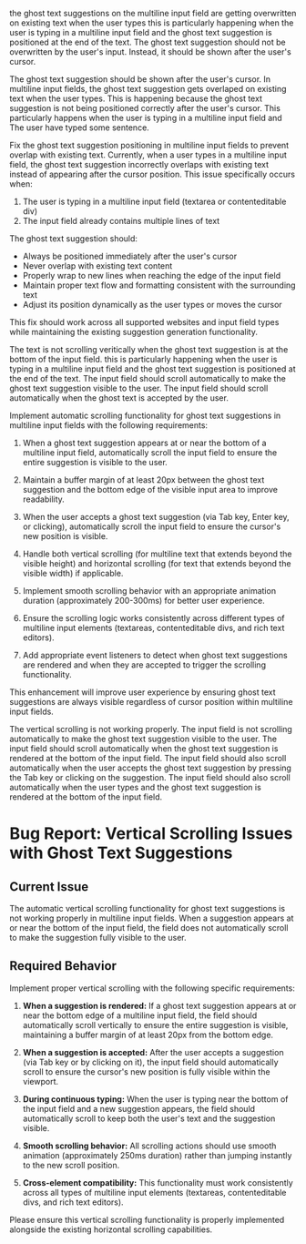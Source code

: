 the ghost text suggestions on the multiline input field are getting overwritten on existing text when the user types this is particularly happening when the user is typing in a multiline input field and the ghost text suggestion is positioned at the end of the text. The ghost text suggestion should not be overwritten by the user's input. Instead, it should be shown after the user's cursor.

The ghost text suggestion should be shown after the user's cursor. In multiline input fields, the ghost text suggestion gets overlaped on existing text when the user types. This is happening because the ghost text suggestion is not being positioned correctly after the user's cursor. This particularly happens when the user is typing in a multiline input field and The user have typed some sentence.

Fix the ghost text suggestion positioning in multiline input fields to prevent overlap with existing text. Currently, when a user types in a multiline input field, the ghost text suggestion incorrectly overlaps with existing text instead of appearing after the cursor position. This issue specifically occurs when:

1. The user is typing in a multiline input field (textarea or contenteditable div)
2. The input field already contains multiple lines of text

The ghost text suggestion should:
- Always be positioned immediately after the user's cursor
- Never overlap with existing text content
- Properly wrap to new lines when reaching the edge of the input field
- Maintain proper text flow and formatting consistent with the surrounding text
- Adjust its position dynamically as the user types or moves the cursor

This fix should work across all supported websites and input field types while maintaining the existing suggestion generation functionality.

The text is not scrolling veritically when the ghost text suggestion is at the bottom of the input field. this is particularly happening when the user is typing in a multiline input field and the ghost text suggestion is positioned at the end of the text. The input field should scroll automatically to make the ghost text suggestion visible to the user. The input field should scroll automatically when the ghost text is accepted by the user.

Implement automatic scrolling functionality for ghost text suggestions in multiline input fields with the following requirements:

1. When a ghost text suggestion appears at or near the bottom of a multiline input field, automatically scroll the input field to ensure the entire suggestion is visible to the user.

2. Maintain a buffer margin of at least 20px between the ghost text suggestion and the bottom edge of the visible input area to improve readability.

3. When the user accepts a ghost text suggestion (via Tab key, Enter key, or clicking), automatically scroll the input field to ensure the cursor's new position is visible.

4. Handle both vertical scrolling (for multiline text that extends beyond the visible height) and horizontal scrolling (for text that extends beyond the visible width) if applicable.

5. Implement smooth scrolling behavior with an appropriate animation duration (approximately 200-300ms) for better user experience.

6. Ensure the scrolling logic works consistently across different types of multiline input elements (textareas, contenteditable divs, and rich text editors).

7. Add appropriate event listeners to detect when ghost text suggestions are rendered and when they are accepted to trigger the scrolling functionality.

This enhancement will improve user experience by ensuring ghost text suggestions are always visible regardless of cursor position within multiline input fields.


The vertical scrolling is not working properly. The input field is not scrolling automatically to make the ghost text suggestion visible to the user. The input field should scroll automatically when the ghost text suggestion is rendered at the bottom of the input field. The input field should also scroll automatically when the user accepts the ghost text suggestion by pressing the Tab key or clicking on the suggestion. The input field should also scroll automatically when the user types and the ghost text suggestion is rendered at the bottom of the input field.

# Bug Report: Vertical Scrolling Issues with Ghost Text Suggestions

## Current Issue
The automatic vertical scrolling functionality for ghost text suggestions is not working properly in multiline input fields. When a suggestion appears at or near the bottom of the input field, the field does not automatically scroll to make the suggestion fully visible to the user.

## Required Behavior
Implement proper vertical scrolling with the following specific requirements:

1. **When a suggestion is rendered:** If a ghost text suggestion appears at or near the bottom edge of a multiline input field, the field should automatically scroll vertically to ensure the entire suggestion is visible, maintaining a buffer margin of at least 20px from the bottom edge.

2. **When a suggestion is accepted:** After the user accepts a suggestion (via Tab key or by clicking on it), the input field should automatically scroll to ensure the cursor's new position is fully visible within the viewport.

3. **During continuous typing:** When the user is typing near the bottom of the input field and a new suggestion appears, the field should automatically scroll to keep both the user's text and the suggestion visible.

4. **Smooth scrolling behavior:** All scrolling actions should use smooth animation (approximately 250ms duration) rather than jumping instantly to the new scroll position.

5. **Cross-element compatibility:** This functionality must work consistently across all types of multiline input elements (textareas, contenteditable divs, and rich text editors).

Please ensure this vertical scrolling functionality is properly implemented alongside the existing horizontal scrolling capabilities.